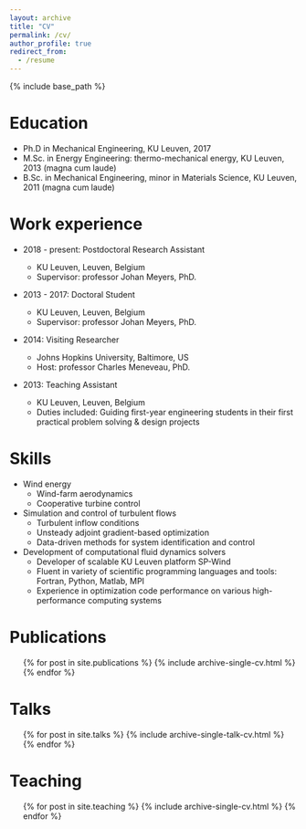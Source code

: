 ```yaml
---
layout: archive
title: "CV"
permalink: /cv/
author_profile: true
redirect_from:
  - /resume
---
```


{% include base_path %}

Education
======
* Ph.D in Mechanical Engineering, KU Leuven, 2017
* M.Sc. in Energy Engineering: thermo-mechanical energy, KU Leuven, 2013 (magna cum laude)
* B.Sc. in Mechanical Engineering, minor in Materials Science, KU Leuven, 2011 (magna cum laude)

Work experience
======
* 2018 - present: Postdoctoral Research Assistant
  * KU Leuven, Leuven, Belgium
  * Supervisor: professor Johan Meyers, PhD.

* 2013 - 2017: Doctoral Student
  * KU Leuven, Leuven, Belgium
  * Supervisor: professor Johan Meyers, PhD.

* 2014: Visiting Researcher
  * Johns Hopkins University, Baltimore, US
  * Host: professor Charles Meneveau, PhD.

* 2013: Teaching Assistant
  * KU Leuven, Leuven, Belgium
  * Duties included: Guiding first-year engineering students in their first practical problem solving & design projects
  
Skills
======
* Wind energy
  * Wind-farm aerodynamics
  * Cooperative turbine control
* Simulation and control of turbulent flows
  * Turbulent inflow conditions
  * Unsteady adjoint gradient-based optimization
  * Data-driven methods for system identification and control
* Development of computational fluid dynamics solvers
  * Developer of scalable KU Leuven platform SP-Wind
  * Fluent in variety of scientific programming languages and tools: Fortran, Python, Matlab, MPI 
  * Experience in optimization code performance on various high-performance computing systems

Publications
======
  <ul>{% for post in site.publications %}
    {% include archive-single-cv.html %}
  {% endfor %}</ul>
  
Talks
======
  <ul>{% for post in site.talks %}
    {% include archive-single-talk-cv.html %}
  {% endfor %}</ul>
  
Teaching
======
  <ul>{% for post in site.teaching %}
    {% include archive-single-cv.html %}
  {% endfor %}</ul>
  
